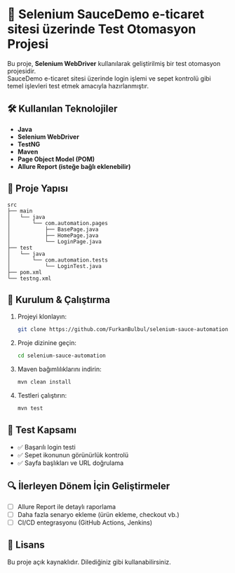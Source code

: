 # 🧩 Selenium SauceDemo e-ticaret sitesi üzerinde Test Otomasyon Projesi

Bu proje, **Selenium WebDriver** kullanılarak geliştirilmiş bir test otomasyon projesidir.  
SauceDemo e-ticaret sitesi üzerinde login işlemi ve sepet kontrolü gibi temel işlevleri test etmek amacıyla hazırlanmıştır.

## 🛠️ Kullanılan Teknolojiler

- **Java**
- **Selenium WebDriver**
- **TestNG**
- **Maven**
- **Page Object Model (POM)**
- **Allure Report (isteğe bağlı eklenebilir)**

## 📂 Proje Yapısı

```
src
├── main
│   └── java
│       └── com.automation.pages
│           ├── BasePage.java
│           ├── HomePage.java
│           └── LoginPage.java
├── test
│   └── java
│       └── com.automation.tests
│           └── LoginTest.java
├── pom.xml
└── testng.xml
```

## 🚀 Kurulum & Çalıştırma

1. Projeyi klonlayın:
   ```bash
   git clone https://github.com/FurkanBulbul/selenium-sauce-automation.git
   ```

2. Proje dizinine geçin:
   ```bash
   cd selenium-sauce-automation
   ```

3. Maven bağımlılıklarını indirin:
   ```bash
   mvn clean install
   ```

4. Testleri çalıştırın:
   ```bash
   mvn test
   ```

## 📝 Test Kapsamı

- ✅ Başarılı login testi
- ✅ Sepet ikonunun görünürlük kontrolü
- ✅ Sayfa başlıkları ve URL doğrulama

## 🔍 İlerleyen Dönem İçin Geliştirmeler

- [ ] Allure Report ile detaylı raporlama
- [ ] Daha fazla senaryo ekleme (ürün ekleme, checkout vb.)
- [ ] CI/CD entegrasyonu (GitHub Actions, Jenkins)

## 📃 Lisans

Bu proje açık kaynaklıdır. Dilediğiniz gibi kullanabilirsiniz.
